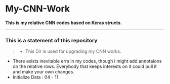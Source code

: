 # My-CNN-Work
**This is my relative CNN codes based on Keras structs.**
***
### This is a statement of this repository
>* This Dir is used for upgrading my CNN works.
* There exists inevitable errs in my codes, though i might add annotaions on the relative rows.
   Everybody that keeps interests on it could pull it and make your own changes.
* Initialize Data : 04 - 11.
